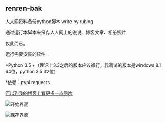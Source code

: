 ﻿## renren-bak
人人网资料备份python脚本 write by rublog

通过运行本脚本来保存人人网上的说说、博客文章、相册照片

仅此而已。

运行需要安装的软件：

*Python 3.5 +（理论上3.3之后的版本应该都行，我调试的版本是windows 8.1 64位，python 3.5 32位）

*依赖：pypi requests


[可以到我的博客上看更多一点图片](http://www.5169.info/motion/ren-ren-wang-bei-fen-2016-02-13-python-3-5.html)<br>

![开始界面](http://www.5169.info/wp-content/uploads/2016/02/021316_1230_201602136.png "开始界面")

![保存界面](http://www.5169.info/wp-content/uploads/2016/02/021316_1230_201602137.png "保存界面")